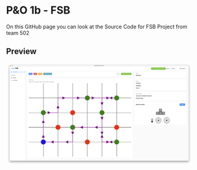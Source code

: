 # P&O 1b - FSB

On this GitHub page you can look at the Source Code for FSB Project from team 502

## Preview
![image](app/fsb_dashboardv2.png)

